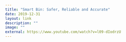 ```yaml
---
title: "Smart Bin: Safer, Reliable and Accurate"
date: 2019-12-31
layout: link
description: ""
image: ""
external: https://www.youtube.com/watch?v=l09-dIodrzU
---
```

